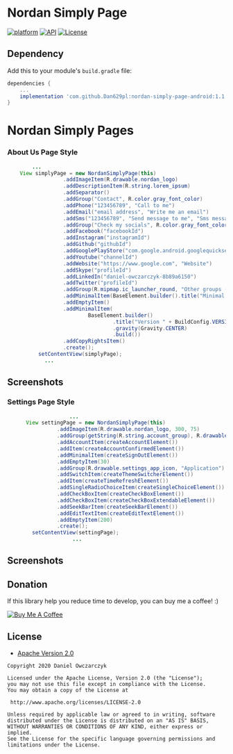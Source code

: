 # Nordan Simply Page
[![platform](https://img.shields.io/badge/platform-Android-yellow.svg)](https://www.android.com)
[![API](https://img.shields.io/badge/API-24%2B-brightgreen.svg?style=plastic)](https://android-arsenal.com/api?level=24)
[![License](https://img.shields.io/badge/license-Apache%202-4EB1BA.svg?style=flat-square)](https://www.apache.org/licenses/LICENSE-2.0.html)


## Dependency

Add this to your module's `build.gradle` file:

```gradle
dependencies {
	...
    implementation 'com.github.Dan629pl:nordan-simply-page-android:1.1.5'
}
```
<h1>Nordan Simply Pages</h1>

<h3>About Us Page Style</h3>

```java
        ...
    View simplyPage = new NordanSimplyPage(this)
                  .addImageItem(R.drawable.nordan_logo)
                  .addDescriptionItem(R.string.lorem_ipsum)
                  .addSeparator()
                  .addGroup("Contact", R.color.gray_font_color)
                  .addPhone("123456789", "Call to me")
                  .addEmail("email address", "Write me an email")
                  .addSms("123456789", "Send message to me", "Sms message")
                  .addGroup("Check my socials", R.color.gray_font_color)
                  .addFacebook("facebookId")
                  .addInstagram("instagramId")
                  .addGithub("githubId")
                  .addGooglePlayStore("com.google.android.googlequicksearchbox")
                  .addYoutube("channelId")
                  .addWebsite("https://www.google.com", "Website")
                  .addSkype("profileId")
                  .addLinkedIn("daniel-owczarczyk-8b89a6150")
                  .addTwitter("profileId")
                  .addGroup(R.mipmap.ic_launcher_round, "Other groups (with left side image)")
                  .addMinimalItem(BaseElement.builder().title("Minimal item (only text view)").build())
                  .addEmptyItem()
                  .addMinimalItem(
                          BaseElement.builder()
                                  .title("Version " + BuildConfig.VERSION_NAME)
                                  .gravity(Gravity.CENTER)
                                  .build())
                  .addCopyRightsItem()
                  .create();
          setContentView(simplyPage);
            ...
```
## Screenshots


<h3>Settings Page Style</h3>

```java
             	    ...
      View settingPage = new NordanSimplyPage(this)
                .addImageItem(R.drawable.nordan_logo, 300, 75)
                .addGroup(getString(R.string.account_group), R.drawable.account_icon, R.color.gray_font_color)
                .addAccountItem(createAccountElement())
                .addItem(createAccountConfirmedElement())
                .addMinimalItem(createSignOutElement())
                .addEmptyItem(30)
                .addGroup(R.drawable.settings_app_icon, "Application")
                .addSwitchItem(createThemeSwitcherElement())
                .addItem(createTimeRefreshElement())
                .addSingleRadioChoiceItem(createSingleChoiceElement())
                .addCheckBoxItem(createCheckBoxElement())
                .addCheckBoxItem(createCheckBoxExtendableElement())
                .addSeekBarItem(createSeekBarElement())
                .addEditTextItem(createEditTextElement())
                .addEmptyItem(200)
                .create();
        setContentView(settingPage);
                     ...
```
## Screenshots


## Donation
If this library  help you reduce time to develop, you can buy me a coffee! :) 

<a href="https://www.buymeacoffee.com/Dan629"><img src="https://www.buymeacoffee.com/assets/img/bmc-meta-new/apple-icon-72x72.png" alt="Buy Me A Coffee" style="height: auto !important;width: auto !important;" ></a>

## License

* [Apache Version 2.0](http://www.apache.org/licenses/LICENSE-2.0.html)

```
Copyright 2020 Daniel Owczarczyk

Licensed under the Apache License, Version 2.0 (the "License");
you may not use this file except in compliance with the License.
You may obtain a copy of the License at

 http://www.apache.org/licenses/LICENSE-2.0

Unless required by applicable law or agreed to in writing, software
distributed under the License is distributed on an "AS IS" BASIS,
WITHOUT WARRANTIES OR CONDITIONS OF ANY KIND, either express or implied.
See the License for the specific language governing permissions and
limitations under the License.
